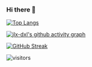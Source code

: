 ### Hi there 👋

[![Top Langs](https://github-readme-stats.vercel.app/api/top-langs/?username=jlx-dxl)](https://github.com/anuraghazra/github-readme-stats)

[![jlx-dxl's github activity graph](https://github-readme-activity-graph.cyclic.app/graph?username=jlx-dxl)](https://github.com/ashutosh00710/github-readme-activity-graph)

[![GitHub Streak](https://streak-stats.demolab.com/?user=jlx-dxl)](https://git.io/streak-stats)

![visitors](https://visitor-badge.glitch.me/badge?page_id=page.id&left_color=green&right_color=red)
